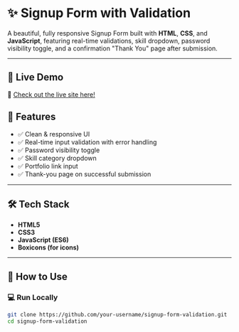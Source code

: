 # ✨ Signup Form with Validation

A beautiful, fully responsive Signup Form built with **HTML**, **CSS**, and **JavaScript**, featuring real-time validations, skill dropdown, password visibility toggle, and a confirmation "Thank You" page after submission.

---

## 🚀 Live Demo

🔗 [Check out the live site here!](https://signup-form-with-validation-seven.vercel.app/)


## 🧩 Features

- ✅ Clean & responsive UI
- ✅ Real-time input validation with error handling
- ✅ Password visibility toggle
- ✅ Skill category dropdown
- ✅ Portfolio link input
- ✅ Thank-you page on successful submission

---

## 🛠️ Tech Stack

- **HTML5**
- **CSS3**
- **JavaScript (ES6)**
- **Boxicons (for icons)**

---

## 🔧 How to Use

### 💻 Run Locally

```bash
git clone https://github.com/your-username/signup-form-validation.git
cd signup-form-validation
